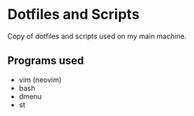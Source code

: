 # Dotfiles and Scripts

Copy of dotfiles and scripts used on my main machine.

## Programs used

+ vim (neovim)
+ bash
+ dmenu
+ st



